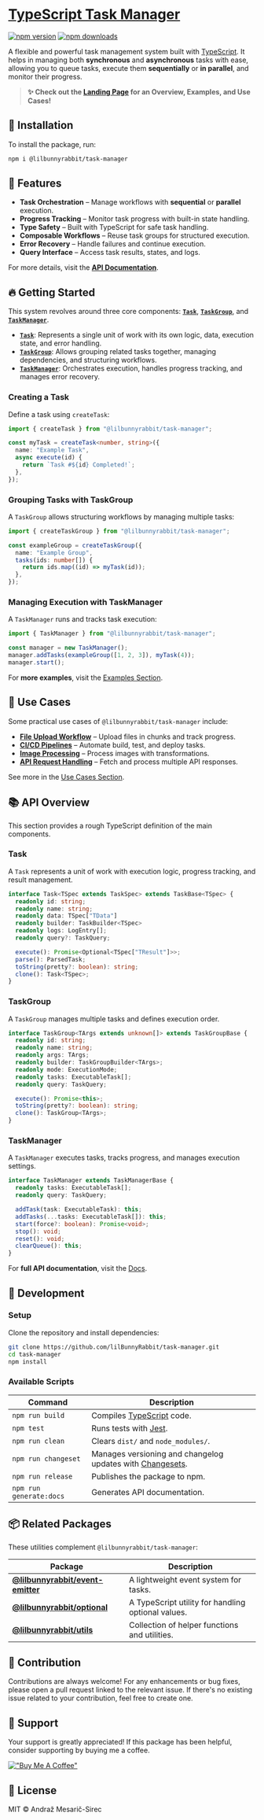 # [TypeScript Task Manager](https://lilbunnyrabbit.github.io/task-manager)

[![npm version](https://img.shields.io/npm/v/@lilbunnyrabbit/task-manager.svg)](https://www.npmjs.com/package/@lilbunnyrabbit/task-manager)
[![npm downloads](https://img.shields.io/npm/dt/@lilbunnyrabbit/task-manager.svg)](https://www.npmjs.com/package/@lilbunnyrabbit/task-manager)

A flexible and powerful task management system built with [TypeScript](https://www.typescriptlang.org/). It helps in managing both **synchronous** and **asynchronous** tasks with ease, allowing you to queue tasks, execute them **sequentially** or **in parallel**, and monitor their progress.

> **✨ Check out the [Landing Page](https://lilbunnyrabbit.github.io/task-manager) for an Overview, Examples, and Use Cases!**

## 🚀 Installation

To install the package, run:

```sh
npm i @lilbunnyrabbit/task-manager
```

## 🎯 Features

- **Task Orchestration** – Manage workflows with **sequential** or **parallel** execution.
- **Progress Tracking** – Monitor task progress with built-in state handling.
- **Type Safety** – Built with TypeScript for safe task handling.
- **Composable Workflows** – Reuse task groups for structured execution.
- **Error Recovery** – Handle failures and continue execution.
- **Query Interface** – Access task results, states, and logs.

For more details, visit the **[API Documentation](https://lilbunnyrabbit.github.io/task-manager/docs/api/v1.0.0/index.html)**.

## 🔥 Getting Started

This system revolves around three core components: **[`Task`](#task)**, **[`TaskGroup`](#taskgroup)**, and **[`TaskManager`](#taskmanager)**.

- **[`Task`](#task)**: Represents a single unit of work with its own logic, data, execution state, and error handling.
- **[`TaskGroup`](#taskgroup)**: Allows grouping related tasks together, managing dependencies, and structuring workflows.
- **[`TaskManager`](#taskmanager)**: Orchestrates execution, handles progress tracking, and manages error recovery.


### Creating a Task
Define a task using `createTask`:

```ts
import { createTask } from "@lilbunnyrabbit/task-manager";

const myTask = createTask<number, string>({
  name: "Example Task",
  async execute(id) {
    return `Task #${id} Completed!`;
  },
});
```

### Grouping Tasks with TaskGroup
A `TaskGroup` allows structuring workflows by managing multiple tasks:

```ts
import { createTaskGroup } from "@lilbunnyrabbit/task-manager";

const exampleGroup = createTaskGroup({
  name: "Example Group",
  tasks(ids: number[]) {
    return ids.map((id) => myTask(id));
  },
});
```

### Managing Execution with TaskManager
A `TaskManager` runs and tracks task execution:

```ts
import { TaskManager } from "@lilbunnyrabbit/task-manager";

const manager = new TaskManager();
manager.addTasks(exampleGroup([1, 2, 3]), myTask(4));
manager.start();
```

For **more examples**, visit the [Examples Section](https://lilbunnyrabbit.github.io/task-manager/#/examples).

## 📂 Use Cases

Some practical use cases of `@lilbunnyrabbit/task-manager` include:

- **[File Upload Workflow](https://lilbunnyrabbit.github.io/task-manager/#/examples?example=real-life-file-upload)** – Upload files in chunks and track progress.
- **[CI/CD Pipelines](https://lilbunnyrabbit.github.io/task-manager/#/examples?example=real-life-ci-cd-pipeline)** – Automate build, test, and deploy tasks.
- **[Image Processing](https://lilbunnyrabbit.github.io/task-manager/#/examples?example=real-life-image-processing)** – Process images with transformations.
- **[API Request Handling](https://lilbunnyrabbit.github.io/task-manager/#/examples?example=real-life-api-request)** – Fetch and process multiple API responses.

See more in the [Use Cases Section](https://lilbunnyrabbit.github.io/task-manager/#/?section=section-use-cases).


## 📚 API Overview

This section provides a rough TypeScript definition of the main components.

### Task
A `Task` represents a unit of work with execution logic, progress tracking, and result management.

```ts
interface Task<TSpec extends TaskSpec> extends TaskBase<TSpec> {
  readonly id: string;
  readonly name: string;
  readonly data: TSpec["TData"]
  readonly builder: TaskBuilder<TSpec>
  readonly logs: LogEntry[];
  readonly query?: TaskQuery;

  execute(): Promise<Optional<TSpec["TResult"]>>;
  parse(): ParsedTask;
  toString(pretty?: boolean): string;
  clone(): Task<TSpec>;
}
```

### TaskGroup
A `TaskGroup` manages multiple tasks and defines execution order.

```ts
interface TaskGroup<TArgs extends unknown[]> extends TaskGroupBase {
  readonly id: string;
  readonly name: string;
  readonly args: TArgs;
  readonly builder: TaskGroupBuilder<TArgs>;
  readonly mode: ExecutionMode;
  readonly tasks: ExecutableTask[];
  readonly query: TaskQuery;

  execute(): Promise<this>;
  toString(pretty?: boolean): string;
  clone(): TaskGroup<TArgs>;
}
```

### TaskManager
A `TaskManager` executes tasks, tracks progress, and manages execution settings.

```ts
interface TaskManager extends TaskManagerBase {
  readonly tasks: ExecutableTask[];
  readonly query: TaskQuery;

  addTask(task: ExecutableTask): this;
  addTasks(...tasks: ExecutableTask[]): this;
  start(force?: boolean): Promise<void>;
  stop(): void;
  reset(): void;
  clearQueue(): this;
}
```

For **full API documentation**, visit the [Docs](https://lilbunnyrabbit.github.io/task-manager/docs/api/v1.0.0/index.html).


## 🔧 Development

### Setup
Clone the repository and install dependencies:

```sh
git clone https://github.com/lilBunnyRabbit/task-manager.git
cd task-manager
npm install
```

### Available Scripts
| Command                 | Description                                                                                           |
| ----------------------- | ----------------------------------------------------------------------------------------------------- |
| `npm run build`         | Compiles [TypeScript](https://www.typescriptlang.org/) code.                                          |
| `npm test`              | Runs tests with [Jest](https://jestjs.io/).                                                           |
| `npm run clean`         | Clears `dist/` and `node_modules/`.                                                                   |
| `npm run changeset`     | Manages versioning and changelog updates with [Changesets](https://github.com/changesets/changesets). |
| `npm run release`       | Publishes the package to npm.                                                                         |
| `npm run generate:docs` | Generates API documentation.                                                                          |


## 📦 Related Packages

These utilities complement `@lilbunnyrabbit/task-manager`:

| Package                                                                                          | Description                                        |
| ------------------------------------------------------------------------------------------------ | -------------------------------------------------- |
| **[@lilbunnyrabbit/event-emitter](https://www.npmjs.com/package/@lilbunnyrabbit/event-emitter)** | A lightweight event system for tasks.              |
| **[@lilbunnyrabbit/optional](https://www.npmjs.com/package/@lilbunnyrabbit/optional)**           | A TypeScript utility for handling optional values. |
| **[@lilbunnyrabbit/utils](https://www.npmjs.com/package/@lilbunnyrabbit/utils)**                 | Collection of helper functions and utilities.      |


## 🎉 Contribution

Contributions are always welcome! For any enhancements or bug fixes, please open a pull request linked to the relevant issue. If there's no existing issue related to your contribution, feel free to create one.

## 💖 Support

Your support is greatly appreciated! If this package has been helpful, consider supporting by buying me a coffee.

[!["Buy Me A Coffee"](https://www.buymeacoffee.com/assets/img/custom_images/orange_img.png)](https://www.buymeacoffee.com/lilBunnyRabbit)


## 📜 License

MIT © Andraž Mesarič-Sirec